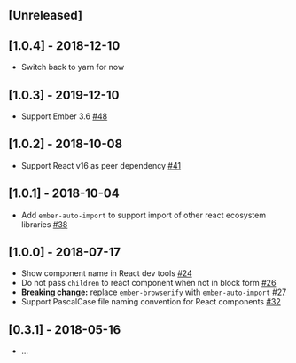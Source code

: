 ## [Unreleased]

## [1.0.4] - 2018-12-10

- Switch back to yarn for now

## [1.0.3] - 2019-12-10

- Support Ember 3.6 [#48](https://github.com/AltSchool/ember-cli-react/pull/48)

## [1.0.2] - 2018-10-08

- Support React v16 as peer dependency [#41](https://github.com/AltSchool/ember-cli-react/pull/41)

## [1.0.1] - 2018-10-04

- Add `ember-auto-import` to support import of other react ecosystem libraries [#38](https://github.com/AltSchool/ember-cli-react/pull/38)

## [1.0.0] - 2018-07-17

- Show component name in React dev tools [#24](https://github.com/AltSchool/ember-cli-react/pull/24)
- Do not pass `children` to react component when not in block form [#26](https://github.com/AltSchool/ember-cli-react/pull/26)
- **Breaking change:** replace `ember-browserify` with `ember-auto-import` [#27](https://github.com/AltSchool/ember-cli-react/pull/27)
- Support PascalCase file naming convention for React components [#32](https://github.com/AltSchool/ember-cli-react/pull/32)

## [0.3.1] - 2018-05-16

- ...
